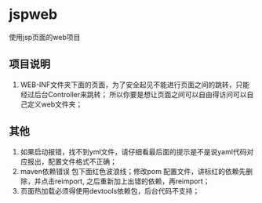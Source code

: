 # jspweb
使用jsp页面的web项目

## 项目说明
1. WEB-INF文件夹下面的页面，为了安全起见不能进行页面之间的跳转，只能经过后台Controller来跳转；
所以你要是想让页面之间可以自由得访问可以自己定义web文件夹；


## 其他
1. 如果启动报错，找不到yml文件，请仔细看最后面的提示是不是说yaml代码对应报出，配置文件格式不正确；
2. maven依赖错误 包下面红色波浪线；修改pom 配置文件，讲标红的依赖先删除，并点击reimport, 之后重新加上出错的依赖，再reimport；
3. 页面热加载必须得使用devtools依赖包，后台代码不支持；